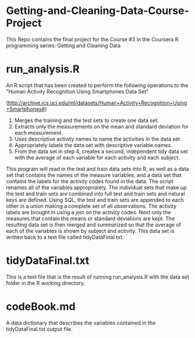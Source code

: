 # Getting-and-Cleaning-Data-Course-Project
This Repo contains the final project for the Course #3 in the Coursera R programming series: Getting and Cleaning Data
# run_analysis.R 
An R script that has been created to perform the following operations to the "Human Activity Recognition Using Smartphones Data Set"

(http://archive.ics.uci.edu/ml/datasets/Human+Activity+Recognition+Using+Smartphones#)

1. Merges the training and the test sets to create one data set.
2. Extracts only the measurements on the mean and standard deviation for each measurement.
3. Uses descriptive activity names to name the activities in the data set
4. Appropriately labels the data set with descriptive variable names.
5. From the data set in step 4, creates a second, independent tidy data set with the average of each variable for each activity and each subject.

This program will read in the test and train data sets into R, as well as a data set that contains the names of the measure variables, and a data set that contains the labels for the activity codes found in the data.  The script renames all of the variables appropriately.  The individual sets that make up the test and train sets are combined into full test and train sets and natural keys are defined.  Using SQL, the test and train sets are appended to each other in a union making a complete set of all observations.  The activity labels are brought in using a join on the activity codes.  Next only the measures that contain the means or standard deviations are kept.  The resulting data set is then merged and summarized so that the average of each of the variables is shown by subject and activity.  This data set is written back to a text file called tidyDataFinal.txt.

# tidyDataFinal.txt
This is a text file that is the result of running run_analysis.R with the data set folder in the R working directory. 

# codeBook.md
A data dictionary that describes the variables contained in the tidyDataFinal.txt output file.
